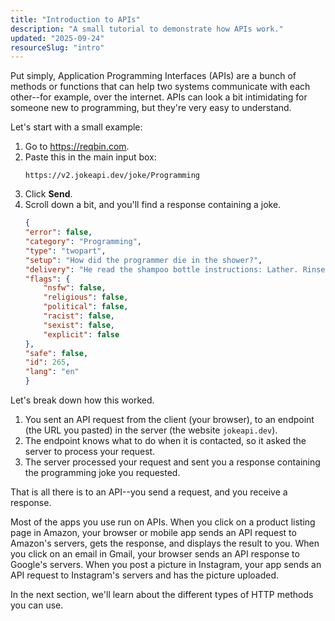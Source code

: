 ```yaml
---
title: "Introduction to APIs"
description: "A small tutorial to demonstrate how APIs work."
updated: "2025-09-24"
resourceSlug: "intro"
---
```

Put simply, Application Programming Interfaces (APIs) are a bunch of methods or functions that can help two systems communicate with each other--for example, over the internet. APIs can look a bit intimidating for someone new to programming, but they're very easy to understand.

Let's start with a small example:

1. Go to <https://reqbin.com>.
2. Paste this in the main input box:
    ```
    https://v2.jokeapi.dev/joke/Programming
    ```
3. Click **Send**.
4. Scroll down a bit, and you'll find a response containing a joke.
    ```json
    {
    "error": false,
    "category": "Programming",
    "type": "twopart",
    "setup": "How did the programmer die in the shower?",
    "delivery": "He read the shampoo bottle instructions: Lather. Rinse. Repeat.",
    "flags": {
        "nsfw": false,
        "religious": false,
        "political": false,
        "racist": false,
        "sexist": false,
        "explicit": false
    },
    "safe": false,
    "id": 265,
    "lang": "en"
    }
    ```

Let's break down how this worked.

1. You sent an API request from the client (your browser), to an endpoint (the URL you pasted) in the server (the website `jokeapi.dev`).
2. The endpoint knows what to do when it is contacted, so it asked the server to process your request.
3. The server processed your request and sent you a response containing the programming joke you requested.

That is all there is to an API--you send a request, and you receive a response.

Most of the apps you use run on APIs. When you click on a product listing page in Amazon, your browser or mobile app sends an API request to Amazon's servers, gets the response, and displays the result to you. When you click on an email in Gmail, your browser sends an API response to Google's servers. When you post a picture in Instagram, your app sends an API request to Instagram's servers and has the picture uploaded.

In the next section, we'll learn about the different types of HTTP methods you can use.
